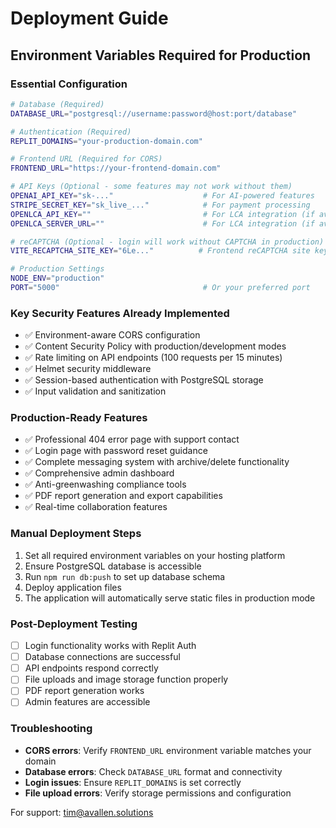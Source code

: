 # Deployment Guide

## Environment Variables Required for Production

### Essential Configuration
```bash
# Database (Required)
DATABASE_URL="postgresql://username:password@host:port/database"

# Authentication (Required)
REPLIT_DOMAINS="your-production-domain.com"

# Frontend URL (Required for CORS)
FRONTEND_URL="https://your-frontend-domain.com"

# API Keys (Optional - some features may not work without them)
OPENAI_API_KEY="sk-..."                    # For AI-powered features
STRIPE_SECRET_KEY="sk_live_..."            # For payment processing
OPENLCA_API_KEY=""                         # For LCA integration (if available)
OPENLCA_SERVER_URL=""                      # For LCA integration (if available)

# reCAPTCHA (Optional - login will work without CAPTCHA in production)
VITE_RECAPTCHA_SITE_KEY="6Le..."          # Frontend reCAPTCHA site key

# Production Settings
NODE_ENV="production"
PORT="5000"                                # Or your preferred port
```

### Key Security Features Already Implemented
- ✅ Environment-aware CORS configuration
- ✅ Content Security Policy with production/development modes
- ✅ Rate limiting on API endpoints (100 requests per 15 minutes)
- ✅ Helmet security middleware
- ✅ Session-based authentication with PostgreSQL storage
- ✅ Input validation and sanitization

### Production-Ready Features
- ✅ Professional 404 error page with support contact
- ✅ Login page with password reset guidance
- ✅ Complete messaging system with archive/delete functionality
- ✅ Comprehensive admin dashboard
- ✅ Anti-greenwashing compliance tools
- ✅ PDF report generation and export capabilities
- ✅ Real-time collaboration features

### Manual Deployment Steps
1. Set all required environment variables on your hosting platform
2. Ensure PostgreSQL database is accessible 
3. Run `npm run db:push` to set up database schema
4. Deploy application files
5. The application will automatically serve static files in production mode

### Post-Deployment Testing
- [ ] Login functionality works with Replit Auth
- [ ] Database connections are successful
- [ ] API endpoints respond correctly
- [ ] File uploads and image storage function properly
- [ ] PDF report generation works
- [ ] Admin features are accessible

### Troubleshooting
- **CORS errors**: Verify `FRONTEND_URL` environment variable matches your domain
- **Database errors**: Check `DATABASE_URL` format and connectivity
- **Login issues**: Ensure `REPLIT_DOMAINS` is set correctly
- **File upload errors**: Verify storage permissions and configuration

For support: tim@avallen.solutions